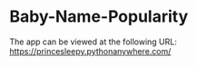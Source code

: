 # Baby-Name-Popularity

The app can be viewed at the following URL:
https://princesleepy.pythonanywhere.com/
